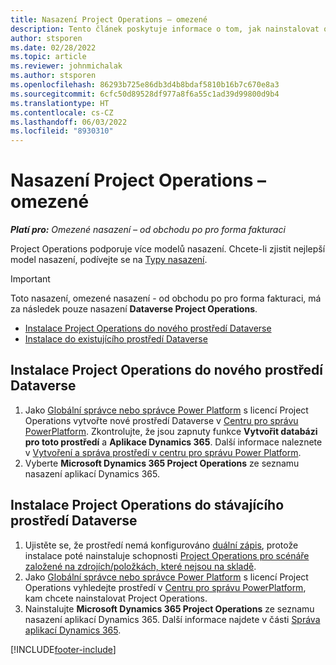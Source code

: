 ```yaml
---
title: Nasazení Project Operations – omezené
description: Tento článek poskytuje informace o tom, jak nainstalovat omezené nasazení Project Operations - od obchodu po pro forma fakturaci.
author: stsporen
ms.date: 02/28/2022
ms.topic: article
ms.reviewer: johnmichalak
ms.author: stsporen
ms.openlocfilehash: 86293b725e86db3d4b8bdaf5810b16b7c670e8a3
ms.sourcegitcommit: 6cfc50d89528df977a8f6a55c1ad39d99800d9b4
ms.translationtype: HT
ms.contentlocale: cs-CZ
ms.lasthandoff: 06/03/2022
ms.locfileid: "8930310"
---
```

# <a name="deploy-project-operations---lite"></a>Nasazení Project Operations – omezené

_**Platí pro:** Omezené nasazení – od obchodu po pro forma fakturaci_



Project Operations podporuje více modelů nasazení. Chcete-li zjistit nejlepší model nasazení, podívejte se na [Typy nasazení](determine-deployment-type.md).


> [!IMPORTANT]
> Toto nasazení, omezené nasazení - od obchodu po pro forma fakturaci, má za následek pouze nasazení **Dataverse Project Operations**.

- [Instalace Project Operations do nového prostředí Dataverse](#new)
- [Instalace do existujícího prostředí Dataverse](#existing)



## <a name="install-project-operations-to-a-new-dataverse-environment"></a><a name="new"></a>Instalace Project Operations do nového prostředí Dataverse

1. Jako [Globální správce nebo správce Power Platform](/power-platform/admin/global-service-administrators-can-administer-without-license) s licencí Project Operations vytvořte nové prostředí Dataverse v [Centru pro správu PowerPlatform](https://admin.powerplatform.com). Zkontrolujte, že jsou zapnuty funkce **Vytvořit databázi pro toto prostředí** a **Aplikace Dynamics 365**. Další informace naleznete v [Vytvoření a správa prostředí v centru pro správu Power Platform](/power-platform/admin/create-environment#create-an-environment-in-the-power-platform-admin-center).
2. Vyberte **Microsoft Dynamics 365 Project Operations** ze seznamu nasazení aplikací Dynamics 365.


## <a name="install-project-operations-to-an-existing-dataverse-environment"></a><a name="existing"></a>Instalace Project Operations do stávajícího prostředí Dataverse
1. Ujistěte se, že prostředí nemá konfigurováno [duální zápis](/dynamics365/fin-ops-core/dev-itpro/data-entities/dual-write/dual-write-overview), protože instalace poté nainstaluje schopnosti [Project Operations pro scénáře založené na zdrojích/položkách, které nejsou na skladě](project-operations-integrated-deployment-overview.md).
2. Jako [Globální správce nebo správce Power Platform](/power-platform/admin/global-service-administrators-can-administer-without-license) s licencí Project Operations vyhledejte prostředí v [Centru pro správu PowerPlatform](https://admin.powerplatform.com), kam chcete nainstalovat Project Operations.
3. Nainstalujte **Microsoft Dynamics 365 Project Operations** ze seznamu nasazení aplikací Dynamics 365. Další informace najdete v části [Správa aplikací Dynamics 365](/power-platform/admin/manage-apps).




[!INCLUDE[footer-include](../includes/footer-banner.md)]
